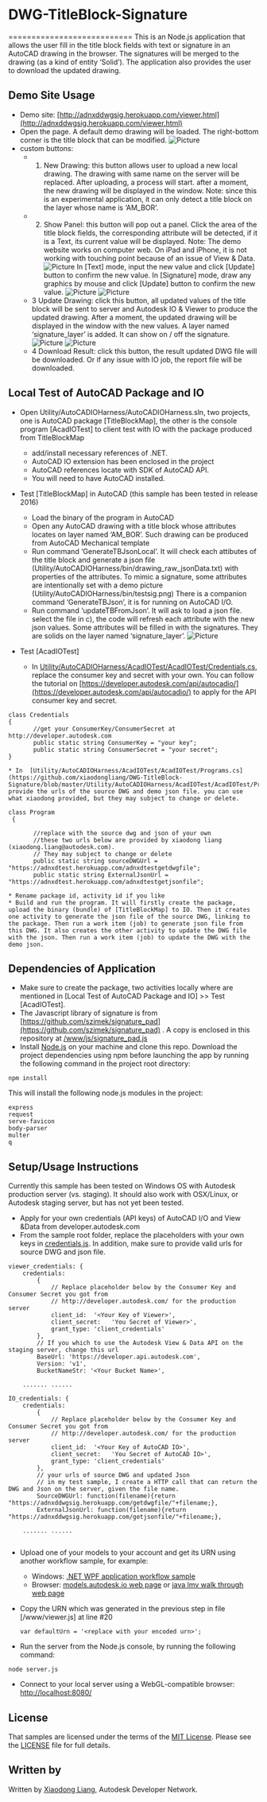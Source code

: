 # DWG-TitleBlock-Signature
===========================
This is an Node.js application that allows the user fill in the title block fields with text or signature in an AutoCAD drawing in the browser. The signatures will be merged to the drawing (as a kind of entity ‘Solid’). The application also provides the user to download the updated drawing. 

Demo Site Usage
-----------------------------------
* Demo site: [http://adnxddwgsig.herokuapp.com/viewer.html](http://adnxddwgsig.herokuapp.com/viewer.html)
* Open the page. A default demo drawing will be loaded. The right-bottom corner is the title block that can be modified. 
![Picture](https://github.com/xiaodongliang/DWG-TitleBlock-Signature/blob/master/Help/appusage1.png)
* custom buttons:
  * 1. New Drawing: this button allows user to upload a new local drawing. The drawing with same name on the server will be replaced. After uploading, a process will start. after a moment, the new drawing will be displayed in the window. 
Note: since this is an experimental application, it can only detect a title block on the layer whose name is ‘AM_BOR’.
  * 2. Show Panel: this button will pop out a panel. Click the area of the title block fields, the corresponding attribute will be detected, if it is a Text, its current value will be displayed. Note: The demo website works on computer web. On iPad and iPhone, it is not working with touching point because of an issue of View & Data.
  ![Picture](https://github.com/xiaodongliang/DWG-TitleBlock-Signature/blob/master/Help/appusage2.png)
   In [Text] mode, input the new value and click [Update] button to confirm the new value. In [Signature] mode, draw any graphics by mouse and click [Update] button to confirm the new value.
 ![Picture](https://github.com/xiaodongliang/DWG-TitleBlock-Signature/blob/master/Help/appusage3.png)
 ![Picture](https://github.com/xiaodongliang/DWG-TitleBlock-Signature/blob/master/Help/appusage4.png)
  * 3 Update Drawing: click this button, all updated values of the title block will be sent to server and Autodesk IO & Viewer to produce the updated drawing. After a moment, the updated drawing will be displayed in the window with the new values. A layer named ‘signature_layer’ is added. It can show on / off the signature.
  ![Picture](https://github.com/xiaodongliang/DWG-TitleBlock-Signature/blob/master/Help/appusage5.png) 
  ![Picture](https://github.com/xiaodongliang/DWG-TitleBlock-Signature/blob/master/Help/appusage65.png) 
  * 4 Download Result: click this button, the result updated DWG file will be downloaded. Or if any issue with IO job, the report file will be downloaded.
   
Local Test of AutoCAD Package and IO
-----------------------------------
* Open Utility/AutoCADIOHarness/AutoCADIOHarness.sln, two projects, one is AutoCAD package [TitleBlockMap], the other is the console program [AcadIOTest] to client test with IO with the package produced from TitleBlockMap
  * add/install necessary references of .NET.
  * AutoCAD IO extension has been enclosed in the project
  * AutoCAD references locate with SDK of AutoCAD API.
  * You will need to have AutoCAD installed.
* Test [TitleBlockMap] in AutoCAD (this sample has been tested in release 2016)
  * Load the binary of the program in AutoCAD
  * Open any AutoCAD drawing with a title block whose attributes locates on layer named ‘AM_BOR’. Such drawing can be produced from AutoCAD Mechanical template
  * Run command ‘GenerateTBJsonLocal’. It will check each attibutes of the title block and generate a json file (Utility/AutoCADIOHarness/bin/drawing_raw_jsonData.txt) with properties of the attributes. To mimic a signature, some attributes are intentionally set with a demo picture (Utility/AutoCADIOHarness/bin/testsig.png)
There is a companion command ‘GenerateTBJson’, it is for running on AutoCAD I/O.
  * Run command ‘updateTBFromJson’. It will ask to load a json file. select the file in c), the code will refresh each attribute with the new json values. Some attributes will be filled in with the signatures. They are solids on the layer named ‘signature_layer’.
    ![Picture](https://github.com/xiaodongliang/DWG-TitleBlock-Signature/blob/master/Help/dev1.png) 

* Test [AcadIOTest]
  * In [Utility/AutoCADIOHarness/AcadIOTest/AcadIOTest/Credentials.cs](https://github.com/xiaodongliang/DWG-TitleBlock-Signature/blob/master/Utility/AutoCADIOHarness/AcadIOTest/AcadIOTest/Credentials.cs), replace the consumer key and secret with your own. You can follow the tutorial on [https://developer.autodesk.com/api/autocadio/](https://developer.autodesk.com/api/autocadio/) to apply for the API consumer key and secret.
 ```
 class Credentials
 {
        //get your ConsumerKey/ConsumerSecret at http://developer.autodesk.com
        public static string ConsumerKey = "your key";
        public static string ConsumerSecret = "your secret";
 }

 ```
    * In  [Utility/AutoCADIOHarness/AcadIOTest/AcadIOTest/Programs.cs](https://github.com/xiaodongliang/DWG-TitleBlock-Signature/blob/master/Utility/AutoCADIOHarness/AcadIOTest/AcadIOTest/Program.cs), provide the urls of the source DWG and demo json file. you can use what xiaodong provided, but they may subject to change or delete.
```
class Program
 {      

       //replace with the source dwg and json of your own
       //these two urls below are provided by xiaodong liang (xiaodong.liang@autodesk.com). 
       // They may subject to change or delete
       public static string sourceDWGUrl = "https://adnxdtest.herokuapp.com/adnxdtestgetdwgfile";
       public static string ExternalJsonUrl = "https://adnxdtest.herokuapp.com/adnxdtestgetjsonfile";

 ```
    * Rename package id, activity id if you like
    * Build and run the program. It will firstly create the package, upload the binary (bundle) of [TitleBlockMap] to IO. Then it creates one activity to generate the json file of the source DWG, linking to the package. Then run a work item (job) to generate json file from this DWG. It also creates the other activity to update the DWG file with the json. Then run a work item (job) to update the DWG with the demo json.
    
Dependencies of Application
-----------------------------------
* Make sure to create the package, two activities locally where are mentioned in [Local Test of AutoCAD Package and IO] >> Test [AcadIOTest].
* The Javascript library of signature is from [https://github.com/szimek/signature_pad](https://github.com/szimek/signature_pad) . A copy is enclosed in this repository at [/www/js/signature_pad.js](https://github.com/xiaodongliang/DWG-TitleBlock-Signature/blob/master/www/js/signature_pad.js)
* Install [Node.js](https://nodejs.org/) on your machine and clone this repo. Download the project dependencies using npm before launching the app by running the following command in the project root directory:
```
npm install
```
This will install the following node.js modules in the project:

	express
	request
	serve-favicon
	body-parser
	multer
	q 
	
Setup/Usage Instructions
-----------------------------------
Currently this sample has been tested on Windows OS with Autodesk production server (vs. staging). It should also work with OSX/Linux, or Autodesk staging server, but has not yet been tested.

* Apply for your own credentials (API keys) of AutoCAD I/O and View &Data from developer.autodesk.com
* From the sample root folder, replace the placeholders with your own keys in [credentials.js](https://github.com/xiaodongliang/DWG-TitleBlock-Signature/blob/master/credentials.js). In addition, make sure to provide valid urls for source DWG and json file. 
```
viewer_credentials: {
	credentials:
		{
			// Replace placeholder below by the Consumer Key and Consumer Secret you got from
			// http://developer.autodesk.com/ for the production server
			client_id:  '<Your Key of Viewer>',
			client_secret:   'You Secret of Viewer>',
			grant_type: 'client_credentials'
		},			
		// If you which to use the Autodesk View & Data API on the staging server, change this url
		BaseUrl: 'https://developer.api.autodesk.com',
		Version: 'v1',
		BucketNameStr: '<Your Bucket Name>',
		
	....... ......
	
IO_credentials: {
	credentials:
		{
			// Replace placeholder below by the Consumer Key and Consumer Secret you got from
			// http://developer.autodesk.com/ for the production server
			client_id:  '<Your Key of AutoCAD IO>',
			client_secret:   'You Secret of AutoCAD IO>',
			grant_type: 'client_credentials'
		},
		// your urls of source DWG and updated Json
		// in my test sample, I create a HTTP call that can return the DWG and Json on the server, given the file name.
		SourceDWGUrl: function(filename){return "https://adnxddwgsig.herokuapp.com/getdwgfile/"+filename;},
		ExternalJsonUrl: function(filename){return "https://adnxddwgsig.herokuapp.com/getjsonfile/"+filename;},
		
	....... ......	
		
```
* Upload one of your models to your account and get its URN using another workflow sample, for example:
  -  Windows: [.NET WPF application workflow sample](https://github.com/Developer-Autodesk/workflow-wpf-view.and.data.api) 
   - Browser: [models.autodesk.io web page](http://models.autodesk.io) or [java lmv walk through web page](http://javalmvwalkthrough-vq2mmximxb.elasticbeanstalk.com)
* Copy the URN which was generated in the previous step in file [/www/viewer.js] at line #20 <br />
  ```
  var defaultUrn = '<replace with your encoded urn>';
  ```
  
 * Run the server from the Node.js console, by running the following command: <br />
  ```
  node server.js
  ```
* Connect to your local server using a WebGL-compatible browser: [http://localhost:8080/](http://localhost:8080/viewer.html)
   
    
## License

That samples are licensed under the terms of the [MIT License](http://opensource.org/licenses/MIT). Please see the [LICENSE](LICENSE) file for full details.

## Written by 

Written by [Xiaodong Liang](http://adndevblog.typepad.com/aec/xiaodong-liang.html), Autodesk Developer Network.  



